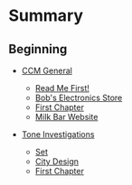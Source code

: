 # Summary

## Beginning 

- [CCM General](./Read_Me_First!.md)
  - [Read Me First!](./Read_Me_First!.md)
  - [Bob's Electronics Store]()
  - [First Chapter](./Lettuce.md)
  - [Milk Bar Website]()

- [Tone Investigations]()  
  - [Set](./ti_chapter1.md)
  - [City Design]() 
  - [First Chapter](./chapter_1.md)

 